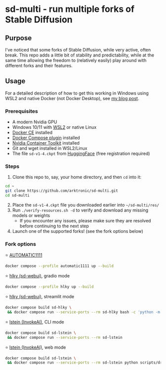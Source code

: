 # sd-multi - run multiple forks of Stable Diffusion

## Purpose

I've noticed that some forks of Stable Diffusion, while very active, often break. This repo adds a little bit of stability and predictability, while at the same time allowing the freedom to (relatively easily) play around with different forks and their features.

## Usage

For a detailed description of how to get this working in Windows using WSL2 and native Docker (not Docker Desktop), see [my blog post](https://trycatch.dev/2022/10/01/stable-diffusion-on-wsl2-with-docker/).

### Prerequisites

- A modern Nvidia GPU
- Windows 10/11 with [WSL2](https://learn.microsoft.com/en-us/windows/wsl/install) or native Linux
- [Docker CE](https://docs.docker.com/engine/install/) installed
- [Docker Compose plugin](https://docs.docker.com/compose/install/) installed
- [Nvidia Container Toolkit](https://docs.nvidia.com/datacenter/cloud-native/container-toolkit/install-guide.html#docker) installed
- Git and wget installed in WSL2/Linux
- The file `sd-v1-4.ckpt` from [HuggingFace](https://huggingface.co/CompVis/stable-diffusion-v-1-4-original) (free registration required)

### Steps

1. Clone this repo to, say, your home directory, and then `cd` into it:
```bash
cd ~
git clone https://github.com/arktronic/sd-multi.git
cd sd-multi
```

2. Place the `sd-v1-4.ckpt` file you downloaded earlier into `~/sd-multi/res/`
3. Run `./verify-resources.sh -d` to verify and download any missing models or weights
    - If you encounter any issues, please make sure they are resolved before continuing to the next step
4. Launch one of the supported forks! (see the fork options below)

### Fork options

⭐ [AUTOMATIC1111](https://github.com/AUTOMATIC1111/stable-diffusion-webui/)
```bash
docker compose --profile automatic1111 up --build
```

⭐ [hlky (sd-webui)](https://github.com/sd-webui/stable-diffusion-webui/), gradio mode
```bash
docker compose --profile hlky up --build
```

⭐ [hlky (sd-webui)](https://github.com/sd-webui/stable-diffusion-webui/), streamlit mode
```bash
docker compose build sd-hlky \
 && docker compose run --service-ports --rm sd-hlky bash -c 'python -m streamlit run scripts/webui_streamlit.py'
```

⭐ [lstein (InvokeAI)](https://github.com/invoke-ai/InvokeAI/), CLI mode
```bash
docker compose build sd-lstein \
 && docker compose run --service-ports --rm sd-lstein
```

⭐ [lstein (InvokeAI)](https://github.com/invoke-ai/InvokeAI/), web mode
```bash
docker compose build sd-lstein \
 && docker compose run --service-ports --rm sd-lstein python scripts/dream.py --web --host 0.0.0.0
```
